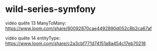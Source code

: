# wild-series-symfony
vidéo quête 13 ManyToMany: https://www.loom.com/share/80092870cae4492890d052c8b2ca67af

vidéo quête 14 entityType: https://www.loom.com/share/c2a3cbf771d74151a8a454c17eb70218
